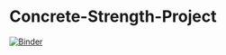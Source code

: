# Concrete-Strength-Project
[![Binder](https://mybinder.org/badge_logo.svg)](https://mybinder.org/v2/gh/RamonZubiate/Concrete-Strength-Project/HEAD?urlpath=voila%2Frender%2FConcreteStrength%20(Binder).ipynb)
